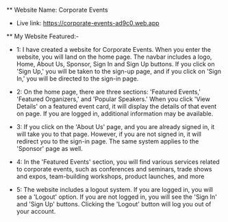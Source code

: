 ** Website Name: Corporate Events
- Live link: <a>https://corporate-events-ad9c0.web.app</a>


** My Website Featured:- 

- 1: I have created a website for Corporate Events. When you enter the website, you will land on the home page. The navbar includes a logo, Home, About Us, Sponsor, Sign In and Sign Up buttons. If you click on 'Sign Up,' you will be taken to the sign-up page, and if you click on 'Sign In,' you will be directed to the sign-in page.

- 2: On the home page, there are three sections: 'Featured Events,' 'Featured Organizers,' and 'Popular Speakers.' When you click 'View Details' on a featured event card, it will display the details of that event on page. If you are logged in, additional information may be available.

- 3: If you click on the 'About Us' page, and you are already signed in, it will take you to that page. However, if you are not signed in, it will redirect you to the sign-in page. The same system applies to the 'Sponsor' page as well.

- 4: In the 'Featured Events' section, you will find various services related to corporate events, such as conferences and seminars, trade shows and expos, team-building workshops, product launches, and more

- 5: The website includes a logout system. If you are logged in, you will see a 'Logout' option. If you are not logged in, you will see the 'Sign In' and 'Sign Up' buttons. Clicking the 'Logout' button will log you out of your account.



